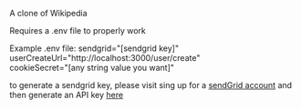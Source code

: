 
A clone of Wikipedia


Requires a .env file to properly work

Example .env file:
  sendgrid="[sendgrid key]" <br>
  userCreateUrl="http://localhost:3000/user/create" <br>
  cookieSecret="[any string value you want]" <br>

to generate a sendgrid key, please visit sing up for a [sendGrid account](https://sendgrid.com/) and then generate an API key [here](https://app.sendgrid.com/settings/api_keys)
